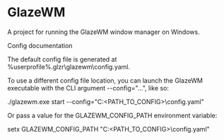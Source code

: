 # GlazeWM

A project for running the GlazeWM window manager on Windows.


Config documentation

The default config file is generated at %userprofile%\.glzr\glazewm\config.yaml.

To use a different config file location, you can launch the GlazeWM executable with the CLI argument --config="...", like so:

./glazewm.exe start --config="C:\<PATH_TO_CONFIG>\config.yaml"

Or pass a value for the GLAZEWM_CONFIG_PATH environment variable:

setx GLAZEWM_CONFIG_PATH "C:\<PATH_TO_CONFIG>\config.yaml"
